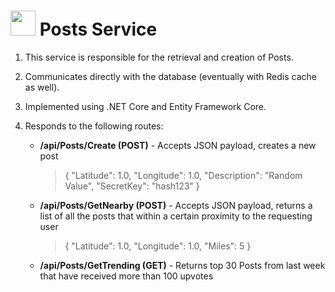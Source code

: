 # <img src="https://static.thenounproject.com/png/1087123-200.png" height="40" width="40"> Posts Service

1. This service is responsible for the retrieval and creation of Posts.
2. Communicates directly with the database (eventually with Redis cache as well).
3. Implemented using .NET Core and Entity Framework Core.
4. Responds to the following routes:

    - **/api/Posts/Create (POST)** - Accepts JSON payload, creates a new post
       > {
          "Latitude": 1.0,
          "Longitude": 1.0,
          "Description": "Random Value",
          "SecretKey": "hash123"
         }
         
    - **/api/Posts/GetNearby (POST)** - Accepts JSON payload, returns a list of all the posts that within a certain proximity to the requesting user
       > {
          "Latitude": 1.0,
          "Longitude": 1.0,
          "Miles": 5
         }
         
    - **/api/Posts/GetTrending (GET)** - Returns top 30 Posts from last week that have received more than 100 upvotes
     
